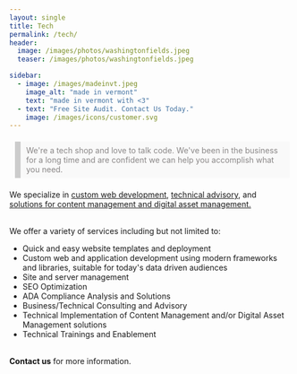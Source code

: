 ```yaml
---
layout: single
title: Tech
permalink: /tech/
header:
  image: /images/photos/washingtonfields.jpeg
  teaser: /images/photos/washingtonfields.jpeg

sidebar:
  - image: /images/madeinvt.jpeg
    image_alt: "made in vermont"
    text: "made in vermont with <3"
  - text: "Free Site Audit. Contact Us Today."
    image: /images/icons/customer.svg
---
```


<div style="background: #f9f9f9;
  border-left: 10px solid #ccc;
  margin: 1.5em 10px;
  padding: 0.5em 10px;
  color: #8a8787;
  content: open-quote;
  font-size: 1em;
  margin-right: 0.25em;
  vertical-align: -0.4em;">We're a tech shop and love to talk code. We've been in the business for a long time and are confident we can help you accomplish what you need. </div>

<div class="block">
	We specialize in 
	<a href="/web-dev/">custom web development</a>, 
	<a href="/technical-advisory/">technical advisory</a>, 
	and <a href="/content-mgmt">solutions for content management and digital asset management.</a>
</div>

<br/>

We offer a variety of services including but not limited to:
- Quick and easy website templates and deployment
- Custom web and application development using modern frameworks and libraries, suitable for today's data driven audiences
- Site and server management
- SEO Optimization
- ADA Compliance Analysis and Solutions
- Business/Technical Consulting and Advisory
- Technical Implementation of Content Management and/or Digital Asset Management solutions
- Technical Trainings and Enablement

<div class="block">
    <br/>
	<a href="mailto:eikcaj.sweet@gmail.com" style="color:#111; font-weight:bold; text-decoration:none;">Contact us</a> for more information.
</div>